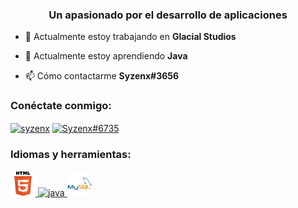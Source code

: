 
<h3 align="center">Un apasionado por el desarrollo de aplicaciones</h3>

- 🔭 Actualmente estoy trabajando en **Glacial Studios**

- 🌱 Actualmente estoy aprendiendo **Java**

- 📫 Cómo contactarme **Syzenx#3656**

<h3 align="left">Conéctate conmigo:</h3>
<p align="left">
<a href="https://twitter.com/syzenx" target= "en blanco"><img align="center" src="https://raw.githubusercontent.com/rahuldkjain/github-profile-readme-generator/master/src/images/icons/Social/twitter.svg" alt= "syzenx" height="30" width="40" /></a>
<a href="Syzenx#6735" target="blank"><img align="center" src ="https://raw.githubusercontent.com/rahuldkjain/github-profile-readme-generator/master/src/images/icons/Social/discord.svg" alt="Syzenx#6735" height="30" width="40" /></a >
</p>
<a href="" class= "tw"><i class="fa-brands fa-twitter"></i></a>
<h3 align="left">Idiomas y herramientas:</h3>
<p align="left"> <a href="https://www.w3.org/html/" target="_blank" rel=" noreferrer"> <img src="https://raw.githubusercontent.com/devicons/devicon/master/icons/html5/html5-original-wordmark.svg" alt="html5" width="40" height="40 "/> </a> <a href="https://www.java.com" target="_blank" rel="noreferrer"> <img src="https://cdn.icon-icons.com/icons2/159/PNG/256/java_22523.png" alt="java" width="40" height="40"/> </a> <a href="https://www.mysql.com/ "objetivo="_blank" rel="noreferrer"> <img src="https://raw.githubusercontent.com/devicons/devicon/master/icons/mysql/mysql-original-wordmark.svg" alt="mysql" width="40 " altura="40"/> </a> </p>
